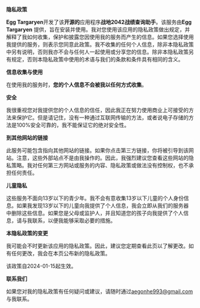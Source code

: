 **隐私政策**

**Egg Targaryen**开发了该**开源的**应用程序**战地2042战绩查询助手**。该服务由**Egg Targaryen**
提供，旨在安装并使用。我对您使用该应用的隐私政策做出规定，并解释了我如何收集，保护和披露您因使用我的服务而产生的信息。如果您选择使用我提供的服务，则表示您同意此政策。我不收集的任何个人信息，除非本隐私政策中另有说明，否则我亦不会与任何人一起使用或分享您的信息。除非本隐私政策另有规定，否则本隐私政策中使用的术语与我们的条款和条件具有相同的含义。

**信息收集与使用**

在使用我的服务时，**您的个人信息不会被我以任何方式收集**。

**安全**

我很重视您对我提供您的个人信息的信任，因此我正在努力使用商业上可接受的方法来保护它。但是请记住，没有一种通过互联网传输的方法，或者说电子存储的方法是100%安全可靠的，我不能保证它的绝对安全性。

**到其他网站的链接**

此服务可能包含指向其他网站的链接。如果你点击第三方链接，你将被引导到该网站。注意，这些外部站点不是由我操作的。因此，我强烈建议您查看这些网站的隐私策略。我对任何第三方网站或服务的内容、隐私政策或做法没有控制权，也不承担任何责任。

**儿童隐私**

这些服务不面向13岁以下的青少年。我不会有意收集13岁以下儿童的个人身份信息。如果我发现13岁以下的儿童向我提供了个人信息，我会立即从我们的服务器中删除这些信息。如果您是父母或监护人，并且知道您的孩子向我提供了个人信息，请与我联系，以便我能够采取必要的措施。

**本隐私政策的变更**

我可能会不时更新该应用的隐私政策。因此，建议您定期查看此页以了解更改。如有任何更改，我会在本页公布新的隐私政策。

该政策自2024-01-15起生效。

**联系我们**

如果您对我的隐私政策有任何疑问或建议，请随时通过[aegonhe993@gmail.com](mailto:aegonhe993@gmail.com)
与我联系。

